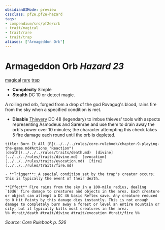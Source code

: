 ```yaml
---
obsidianUIMode: preview
cssclass: pf2e,pf2e-hazard
tags:
- compendium/src/pf2e/crb
- trait/magical
- trait/rare
- trait/trap
aliases: ["Armageddon Orb"]
---
```

# Armageddon Orb *Hazard 23*  
[magical](../../../Rules/traits/magical.md)  [rare](../../../Rules/traits/rare.md)  [trap](../../../Rules/traits/trap.md)  

- **Complexity** Simple
- **Stealth** DC 10 or detect magic.  

A roiling red orb, forged from a drop of the god Rovagug's blood, rains fire from the sky when a specified condition is met.

- **Disable** [Thievery](../../skills.md#Thievery) DC 48 (legendary) to imbue thieves' tools with aspects representing Asmodeus and Sarenrae and use them to drain away the orb's power over 10 minutes; the character attempting this check takes 5 fire damage each round until the orb is depleted.  
     
```ad-embed-ability
title: Burn It All [R](../../../rules/core-rulebook/chapter-9-playing-the-game.md#Actions "Reaction")
[death](../../../rules/traits/death.md)  [divine](../../../rules/traits/divine.md)  [evocation](../../../rules/traits/evocation.md)  [fire](../../../rules/traits/fire.md)  

- **Trigger**: A special condition set by the trap's creator occurs; this is typically the event of their death.

**Effect** Fire rains from the sky in a 100-mile radius, dealing `10d6` fire damage to creatures and objects in the area. Each creature or object can attempt a DC 46 basic Reflex save. Any creature reduced to 0 Hit Points by this damage dies instantly. This is not enough damage to completely burn away a forest or level an entire mountain or city, but it typically kills most creatures in the area.  
%% #trait/death #trait/divine #trait/evocation #trait/fire %%
```

*Source: Core Rulebook p. 526*
